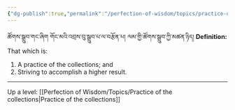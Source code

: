 ```yaml
---
{"dg-publish":true,"permalink":"/perfection-of-wisdom/topics/practice-of-the-collection-of-the-paths/"}
---
```


ཚོགས་སྒྲུབ་གང་ཞིག གོང་མའི་འབྲས་བུ་སྒྲུབ་པ་ལ་བརྩོན་པ། ལམ་གྱི་ཚོགས་སྒྲུབ་ཀྱི་མཚན་ཉིད། 
**Definition:** That which is:
1. A practice of the collections; and
2. Striving to accomplish a higher result.





---
Up a level: [[Perfection of Wisdom/Topics/Practice of the collections\|Practice of the collections]]